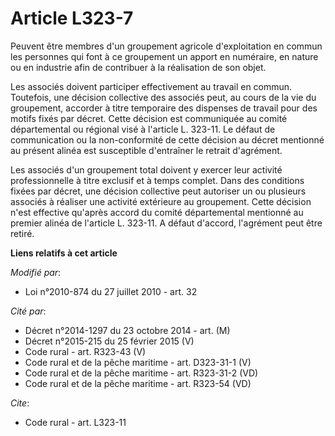 # Article L323-7

Peuvent être membres d'un groupement agricole d'exploitation en commun les personnes qui font à ce groupement un apport en
numéraire, en nature ou en industrie afin de contribuer à la réalisation de son objet. 

Les associés doivent participer effectivement au travail en commun. Toutefois, une décision collective des associés peut, au
cours de la vie du groupement, accorder à titre temporaire des dispenses de travail pour des motifs fixés par décret. Cette
décision est communiquée au comité départemental ou régional visé à l'article L. 323-11. Le défaut de communication ou la
non-conformité de cette décision au décret mentionné au présent alinéa est susceptible d'entraîner le retrait d'agrément. 

Les associés d'un groupement total doivent y exercer leur activité professionnelle à titre exclusif et à temps complet. Dans
des conditions fixées par décret, une décision collective peut autoriser un ou plusieurs associés à réaliser une activité
extérieure au groupement. Cette décision n'est effective qu'après accord du comité départemental mentionné au premier alinéa
de l'article L. 323-11. A défaut d'accord, l'agrément peut être retiré.

**Liens relatifs à cet article**

_Modifié par_:

  - Loi n°2010-874 du 27 juillet 2010 - art. 32

_Cité par_:

  - Décret n°2014-1297 du 23 octobre 2014 - art. (M)
  - Décret n°2015-215 du 25 février 2015 (V)
  - Code rural - art. R323-43 (V)
  - Code rural et de la pêche maritime - art. D323-31-1 (V)
  - Code rural et de la pêche maritime - art. R323-31-2 (VD)
  - Code rural et de la pêche maritime - art. R323-54 (VD)

_Cite_:

  - Code rural - art. L323-11
